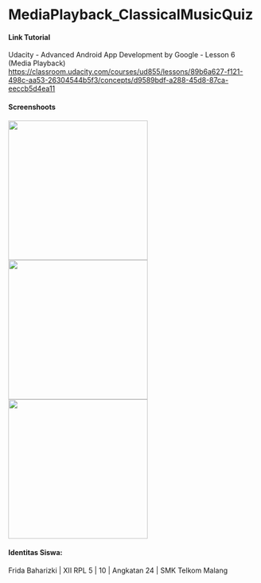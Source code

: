 # MediaPlayback_ClassicalMusicQuiz

#### Link Tutorial
Udacity - Advanced Android App Development by Google - Lesson 6 (Media Playback)
https://classroom.udacity.com/courses/ud855/lessons/89b6a627-f121-498c-aa53-26304544b5f3/concepts/d9589bdf-a288-45d8-87ca-eeccb5d4ea11

#### Screenshoots
<img src="https://user-images.githubusercontent.com/22098189/30770148-6df8125a-a053-11e7-8a9e-87e50f64ce46.png" width="280"> <img src="https://user-images.githubusercontent.com/22098189/30770152-7a77c5ca-a053-11e7-8139-18b9a2a988ac.png" width="280"> <img src="https://user-images.githubusercontent.com/22098189/30770149-6e27c36a-a053-11e7-8f77-b9de135fff3c.png" width="280">

#### Identitas Siswa:
Frida Baharizki | XII RPL 5 | 10 | Angkatan 24 | SMK Telkom Malang
